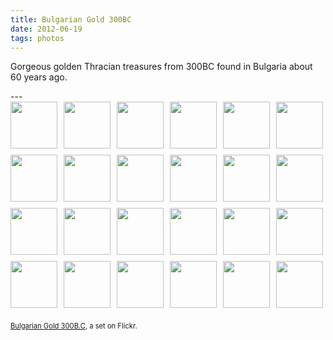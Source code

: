 ```yaml
---
title: Bulgarian Gold 300BC
date: 2012-06-19    
tags: photos
---
```

<p>Gorgeous golden Thracian treasures from 300BC found in Bulgaria about 60 years ago.</p>
---

<div style="padding: 0; overflow: hidden; margin: 0; width: 500px;"><a style="text-decoration: none;" title="" href="https://www.flickr.com/photos/rmassart/6977447968/in/set-72157629922711151/"><img style="padding: 0 10px 10px 0; width: 75px; height: 75px; float: left;" src="https://farm9.staticflickr.com/8008/6977447968_92813ddbcd_s.jpg" alt=""></a><a style="text-decoration: none;" title="" href="https://www.flickr.com/photos/rmassart/6977436688/in/set-72157629922711151/"><img style="padding: 0 10px 10px 0; width: 75px; height: 75px; float: left;" src="https://farm8.staticflickr.com/7242/6977436688_86a8e7ea32_s.jpg" alt=""></a><a style="text-decoration: none;" title="" href="https://www.flickr.com/photos/rmassart/7123518465/in/set-72157629922711151/"><img style="padding: 0 10px 10px 0; width: 75px; height: 75px; float: left;" src="https://farm9.staticflickr.com/8025/7123518465_a756c99699_s.jpg" alt=""></a><a style="text-decoration: none;" title="" href="https://www.flickr.com/photos/rmassart/7123519391/in/set-72157629922711151/"><img style="padding: 0 10px 10px 0; width: 75px; height: 75px; float: left;" src="https://farm8.staticflickr.com/7131/7123519391_f61c30a68b_s.jpg" alt=""></a><a style="text-decoration: none;" title="" href="https://www.flickr.com/photos/rmassart/7123520041/in/set-72157629922711151/"><img style="padding: 0 10px 10px 0; width: 75px; height: 75px; float: left;" src="https://farm8.staticflickr.com/7119/7123520041_2ae836d20a_s.jpg" alt=""></a><a style="text-decoration: none;" title="" href="https://www.flickr.com/photos/rmassart/7123521507/in/set-72157629922711151/"><img style="padding: 0 0 10px; width: 75px; height: 75px; float: left;" src="https://farm8.staticflickr.com/7078/7123521507_ce6ff870e5_s.jpg" alt=""></a><br><a style="text-decoration: none;" title="" href="https://www.flickr.com/photos/rmassart/6977442188/in/set-72157629922711151/"><img style="padding: 0 10px 10px 0; width: 75px; height: 75px; float: left;" src="https://farm8.staticflickr.com/7051/6977442188_c737d708d8_s.jpg" alt=""></a><a style="text-decoration: none;" title="" href="https://www.flickr.com/photos/rmassart/7123523685/in/set-72157629922711151/"><img style="padding: 0 10px 10px 0; width: 75px; height: 75px; float: left;" src="https://farm8.staticflickr.com/7264/7123523685_c15501ebc2_s.jpg" alt=""></a><a style="text-decoration: none;" title="" href="https://www.flickr.com/photos/rmassart/6977443514/in/set-72157629922711151/"><img style="padding: 0 10px 10px 0; width: 75px; height: 75px; float: left;" src="https://farm8.staticflickr.com/7098/6977443514_83ed2b5fbc_s.jpg" alt=""></a><a style="text-decoration: none;" title="" href="https://www.flickr.com/photos/rmassart/7123524609/in/set-72157629922711151/"><img style="padding: 0 10px 10px 0; width: 75px; height: 75px; float: left;" src="https://farm9.staticflickr.com/8160/7123524609_ca7ff7ff62_s.jpg" alt=""></a><a style="text-decoration: none;" title="" href="https://www.flickr.com/photos/rmassart/7123525183/in/set-72157629922711151/"><img style="padding: 0 10px 10px 0; width: 75px; height: 75px; float: left;" src="https://farm8.staticflickr.com/7128/7123525183_31f74875da_s.jpg" alt=""></a><a style="text-decoration: none;" title="" href="https://www.flickr.com/photos/rmassart/6977445088/in/set-72157629922711151/"><img style="padding: 0 0 10px; width: 75px; height: 75px; float: left;" src="https://farm9.staticflickr.com/8004/6977445088_a59de904d3_s.jpg" alt=""></a><br><a style="text-decoration: none;" title="" href="https://www.flickr.com/photos/rmassart/6977445664/in/set-72157629922711151/"><img style="padding: 0 10px 10px 0; width: 75px; height: 75px; float: left;" src="httpss://farm9.staticflickr.com/8006/6977445664_67bf256341_s.jpg" alt=""></a><a style="text-decoration: none;" title="" href="https://www.flickr.com/photos/rmassart/7123527419/in/set-72157629922711151/"><img style="padding: 0 10px 10px 0; width: 75px; height: 75px; float: left;" src="https://farm8.staticflickr.com/7065/7123527419_3bd153dae6_s.jpg" alt=""></a><a style="text-decoration: none;" title="" href="https://www.flickr.com/photos/rmassart/7123527997/in/set-72157629922711151/"><img style="padding: 0 10px 10px 0; width: 75px; height: 75px; float: left;" src="https://farm9.staticflickr.com/8016/7123527997_1293a9fc14_s.jpg" alt=""></a><a style="text-decoration: none;" title="" href="https://www.flickr.com/photos/rmassart/6977448506/in/set-72157629922711151/"><img style="padding: 0 10px 10px 0; width: 75px; height: 75px; float: left;" src="https://farm9.staticflickr.com/8166/6977448506_9e87a0a13f_s.jpg" alt=""></a><a style="text-decoration: none;" title="" href="https://www.flickr.com/photos/rmassart/7123529757/in/set-72157629922711151/"><img style="padding: 0 10px 10px 0; width: 75px; height: 75px; float: left;" src="https://farm8.staticflickr.com/7263/7123529757_8df3a628a9_s.jpg" alt=""></a><a style="text-decoration: none;" title="" href="https://www.flickr.com/photos/rmassart/6977449848/in/set-72157629922711151/"><img style="padding: 0 0 10px; width: 75px; height: 75px; float: left;" src="https://farm9.staticflickr.com/8013/6977449848_beee96f57b_s.jpg" alt=""></a><br><a style="text-decoration: none;" title="" href="https://www.flickr.com/photos/rmassart/6977450468/in/set-72157629922711151/"><img style="padding: 0 10px 10px 0; width: 75px; height: 75px; float: left;" src="https://farm8.staticflickr.com/7100/6977450468_7afde923a9_s.jpg" alt=""></a><a style="text-decoration: none;" title="" href="https://www.flickr.com/photos/rmassart/7123516381/in/set-72157629922711151/"><img style="padding: 0 10px 10px 0; width: 75px; height: 75px; float: left;" src="https://farm9.staticflickr.com/8161/7123516381_461a8e84f0_s.jpg" alt=""></a><a style="text-decoration: none;" title="" href="https://www.flickr.com/photos/rmassart/7123531979/in/set-72157629922711151/"><img style="padding: 0 10px 10px 0; width: 75px; height: 75px; float: left;" src="https://farm8.staticflickr.com/7079/7123531979_4431fc84de_s.jpg" alt=""></a><a style="text-decoration: none;" title="" href="https://www.flickr.com/photos/rmassart/7123514211/in/set-72157629922711151/"><img style="padding: 0 10px 10px 0; width: 75px; height: 75px; float: left;" src="https://farm8.staticflickr.com/7113/7123514211_b5d26c40c8_s.jpg" alt=""></a><a style="text-decoration: none;" title="" href="https://www.flickr.com/photos/rmassart/7123514971/in/set-72157629922711151/"><img style="padding: 0 10px 10px 0; width: 75px; height: 75px; float: left;" src="https://farm8.staticflickr.com/7273/7123514971_f9ab90871f_s.jpg" alt=""></a><a style="text-decoration: none;" title="" href="https://www.flickr.com/photos/rmassart/7123515809/in/set-72157629922711151/"><img style="padding: 0 0 10px; width: 75px; height: 75px; float: left;" src="https://farm9.staticflickr.com/8166/7123515809_bbcb644dbb_s.jpg" alt=""></a></div>
<div style="font-size: .8em; margin-top: 0; margin-bottom: 5px;">
<p><a href="https://www.flickr.com/photos/rmassart/sets/72157629922711151/">Bulgarian Gold 300B.C</a>, a set on Flickr.</p>
</div>
